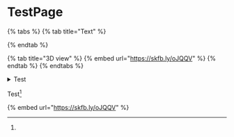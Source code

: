 # TestPage



{% tabs %}
{% tab title="Text" %}

{% endtab %}

{% tab title="3D view" %}
{% embed url="https://skfb.ly/oJQQV" %}
{% endtab %}
{% endtabs %}

<details>

<summary>Test</summary>

123

</details>

Test[^1]

{% embed url="https://skfb.ly/oJQQV" %}

[^1]: 
